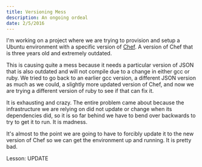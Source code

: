 ```yaml
---
title: Versioning Mess
description: An ongoing ordeal
date: 2/5/2016
---
```


I'm working on a project where we are trying to provision and setup a Ubuntu environment with a specific version of [Chef](https://www.chef.io/chef/). A version of Chef that is three years old and extremely outdated.

This is causing quite a mess because it needs a particular version of JSON that is also outdated and will not compile due to a change in either gcc or ruby. We tried to go back to an earlier gcc version, a different JSON version as much as we could, a slightly more updated version of Chef, and now we are trying a different version of ruby to see if that can fix it.

It is exhausting and crazy. The entire problem came about because the infrastructure we are relying on did not update or change when its dependencies did, so it is so far behind we have to bend over backwards to try to get it to run. It is madness.

It's almost to the point we are going to have to forcibly update it to the new version of Chef so we can get the environment up and running. It is pretty bad.

Lesson: UPDATE
